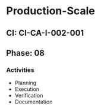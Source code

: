 # Production-Scale

## CI: CI-CA-I-002-001
## Phase: 08

### Activities
- Planning
- Execution
- Verification
- Documentation
